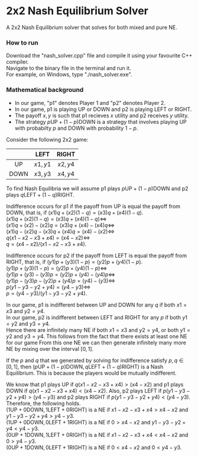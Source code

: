 # 2x2 Nash Equilibrium Solver
A 2x2 Nash Equilibrium solver that solves for both mixed and pure NE.

### How to run
Download the "nash_solver.cpp" file and compile it using your favourite C++ compiler.\
Navigate to the binary file in the terminal and run it.\
For example, on Windows, type "./nash_solver.exe".

### Mathematical background

- In our game, "p1" denotes Player 1 and "p2" denotes Player 2.
- In our game, p1 is playing UP or DOWN and p2 is playing LEFT or RIGHT.
- The payoff $x,y$ is such that p1 recieves $x$ utility and p2 receives $y$ utility.
- The strategy $p\text{UP} + (1-p)\text{DOWN}$ is a strategy that involves playing UP with probabilty $p$ and DOWN with probability $1-p$.
 
Consider the following 2x2 game:

|       | LEFT    | RIGHT   |
| :---: | :---:   | :---:   |
| UP    | $x1,y1$ | $x2,y4$ |
| DOWN  | $x3,y3$ | $x4,y4$ |

To find Nash Equilibria we will assume p1 plays $p\text{UP} + (1-p)\text{DOWN}$ and p2 plays $q\text{LEFT} + (1-q)\text{RIGHT}$.

Indifference occurs for p1 if the payoff from UP is equal the payoff from DOWN, that is, if $(x1)q + (x2)(1-q) = (x3)q + (x4)(1-q).$\
$(x1)q + (x2)(1-q) = (x3)q + (x4)(1-q) \iff$ \
$(x1)q + (x2) - (x2)q = (x3)q + (x4) - (x4)q \iff$ \
$(x1)q - (x2)q - (x3)q + (x4)q = (x4) - (x2) \iff$ \
$q(x1 - x2 - x3 + x4) = (x4 - x2) \iff$ \
$q = (x4 - x2) / (x1 - x2 - x3 + x4).$

Indifference occurs for p2 if the payoff from LEFT is equal the payoff from RIGHT, that is, if $(y1)p + (y3)(1-p) = (y2)p + (y4)(1-p).$\
$(y1)p + (y3)(1-p) = (y2)p + (y4)(1-p) \iff$ \
$(y1)p + (y3) - (y3)p = (y2)p + (y4) - (y4)p \iff$ \
$(y1)p - (y3)p - (y2)p + (y4)p = (y4) - (y3) \iff$ \
$p(y1 - y3 - y2 + y4) = (y4 - y3) \iff$ \
$p = (y4 - y3)  / (y1 - y3 - y2 + y4).$

In our game, p1 is indifferent between UP and DOWN for any $q$ if both $x1 = x3$ and $y2 = y4$.\
In our game, p2 is indifferent between LEFT and RIGHT for any $p$ if both $y1 = y2$ and $y3 = y4$.\
Hence there are infinitely many NE if both $x1 = x3$ and $y2 = y4$, or both $y1 = y2$ and $y3 = y4$. This follows from the fact that there exists at least one NE for our game From this one NE we can then generate infinitely many more NE by mixing over the interval $[0,1]$.

If the $p$ and $q$ that we generated by solving for indifference satisfy $p, q \in [0,1]$, then $(p\text{UP} + (1-p)\text{DOWN}, q\text{LEFT} + (1-q)\text{RIGHT})$ is a Nash Equilibrium. This is because the players would be mutually indifferent.

We know that p1 plays UP if $q(x1 - x2 - x3 + x4) > (x4 - x2)$ and p1 plays DOWN if $q(x1 - x2 - x3 + x4) < (x4 - x2)$. Also, p2 plays LEFT if $p(y1 - y3 - y2 + y4) > (y4 - y3)$ and p2 plays RIGHT if $p(y1 - y3 - y2 + y4) < (y4 - y3)$. Therefore, the following holds.\
$(1\text{UP} + 0\text{DOWN}, 1\text{LEFT} + 0\text{RIGHT})$ is a NE if $x1 - x2 - x3 + x4 > x4 - x2$ and $y1 - y3 - y2 + y4 > y4 - y3$.\
$(1\text{UP} + 0\text{DOWN}, 0\text{LEFT} + 1\text{RIGHT})$ is a NE if $0 > x4 - x2$ and $y1 - y3 - y2 + y4 < y4 - y3$.\
$(0\text{UP} + 1\text{DOWN}, 1\text{LEFT} + 0\text{RIGHT})$ is a NE if $x1 - x2 - x3 + x4 < x4 - x2$ and $0 > y4 - y3$.\
$(0\text{UP} + 1\text{DOWN}, 0\text{LEFT} + 1\text{RIGHT})$ is a NE if $0 < x4 - x2$ and $0 < y4 - y3$.
